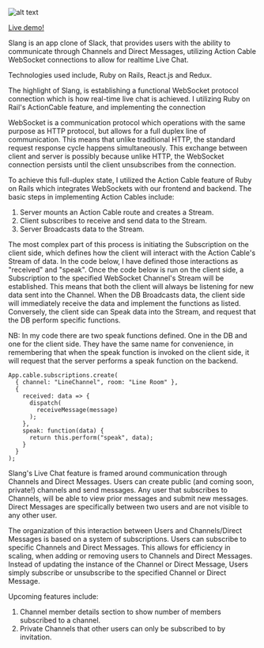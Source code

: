 ![alt text](/Users/ben/Desktop/fullstack_projects/slang/app/assets/images/newlogo7.png)

[Live demo!](https://slangg.herokuapp.com/#/)

Slang is an app clone of Slack, that provides users with the ability to communicate through Channels and Direct Messages, utilizing Action Cable WebSocket connections to allow for realtime Live Chat.

Technologies used include, Ruby on Rails, React.js and Redux.

The highlight of Slang, is establishing a functional WebSocket protocol connection which is how real-time live chat is achieved. I utilizing Ruby on Rail's ActionCable feature, and implementing the connection

WebSocket is a communication protocol which operations with the same purpose as HTTP protocol, but allows for a full duplex line of communication. This means that unlike traditional HTTP, the standard request response cycle happens simultaneously. This exchange between client and server is possibly because unlike HTTP, the WebSocket connection persists until the client unsubscribes from the connection.

To achieve this full-duplex state, I utilized the Action Cable feature of Ruby on Rails which integrates WebSockets with our frontend and backend. The basic steps in implementing Action Cables include:

1.  Server mounts an Action Cable route and creates a Stream.
2.  Client subscribes to receive and send data to the Stream.
3.  Server Broadcasts data to the Stream.

The most complex part of this process is initiating the Subscription on the client side, which defines how the client will interact with the Action Cable's Stream of data. In the code below, I have defined those interactions as "received" and "speak". Once the code below is run on the client side, a Subscription to the specified WebSocket Channel's Stream will be established. This means that both the client will always be listening for new data sent into the Channel. When the DB Broadcasts data, the client side will immediately receive the data and implement the functions as listed. Conversely, the client side can Speak data into the Stream, and request that the DB perform specific functions.

NB: In my code there are two speak functions defined. One in the DB and one for the client side. They have the same name for convenience, in remembering that when the speak function is invoked on the client side, it will request that the server performs a speak function on the backend.

    App.cable.subscriptions.create(
      { channel: "LineChannel", room: "Line Room" },
      {
        received: data => {
          dispatch(
            receiveMessage(message)
          );
        },
        speak: function(data) {
          return this.perform("speak", data);
        }
      }
    );

Slang's Live Chat feature is framed around communication through Channels and Direct Messages. Users can create public (and coming soon, private!) channels and send messages. Any user that subscribes to Channels, will be able to view prior messages and submit new messages. Direct Messages are specifically between two users and are not visible to any other user.

The organization of this interaction between Users and Channels/Direct Messages is based on a system of subscriptions. Users can subscribe to specific Channels and Direct Messages. This allows for efficiency in scaling, when adding or removing users to Channels and Direct Messages. Instead of updating the instance of the Channel or Direct Message, Users simply subscribe or unsubscribe to the specified Channel or Direct Message.

Upcoming features include:

1.  Channel member details section to show number of members subscribed to a channel.
2.  Private Channels that other users can only be subscribed to by invitation.
